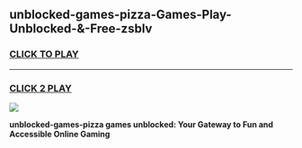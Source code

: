 
## unblocked-games-pizza-Games-Play-Unblocked-&-Free-zsblv
<h3>
<a href="https://premium76.site?title=unblocked-games-pizza&ref=24A">CLICK TO PLAY</a></h3>
<hr>

<h3>
<a href="https://premium76.site?title=unblocked-games-pizza&ref=24A">CLICK 2 PLAY</a>
  
</h3>

<a href="https://premium76.site?title=unblocked-games-pizza&ref=24A"><img src="https://clearcache.store/games.png"></a>


**unblocked-games-pizza games unblocked: Your Gateway to Fun and Accessible Online Gaming**
